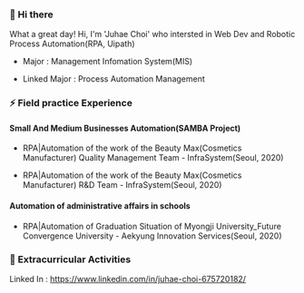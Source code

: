 ### 👋 Hi there 

What a great day! Hi, I'm 'Juhae Choi' who intersted in Web Dev and Robotic Process Automation(RPA, Uipath)

- Major : Management Infomation System(MIS)

- Linked Major : Process Automation Management


### ⚡ Field practice Experience

#### Small And Medium Businesses Automation(SAMBA Project)

- RPA|Automation of the work of the Beauty Max(Cosmetics Manufacturer) Quality Management Team - InfraSystem(Seoul, 2020)

- RPA|Automation of the work of the Beauty Max(Cosmetics Manufacturer) R&D Team - InfraSystem(Seoul, 2020)

#### Automation of administrative affairs in schools

- RPA|Automation of Graduation Situation of Myongji University_Future Convergence University - Aekyung Innovation Services(Seoul, 2020)

### 👯 Extracurricular Activities

Linked In : https://www.linkedin.com/in/juhae-choi-675720182/

<!--
**JuHaeChoi/JuHaeChoi** is a ✨ _special_ ✨ repository because its `README.md` (this file) appears on your GitHub profile.











Here are some ideas to get you started:

- 🔭 I’m currently working on ...
- 🌱 I’m currently learning ...
- 👯 I’m looking to collaborate on ...
- 🤔 I’m looking for help with ...
- 💬 Ask me about ...
- 📫 How to reach me: ...
- 😄 Pronouns: ...
- ⚡ Fun fact: ...
-->
